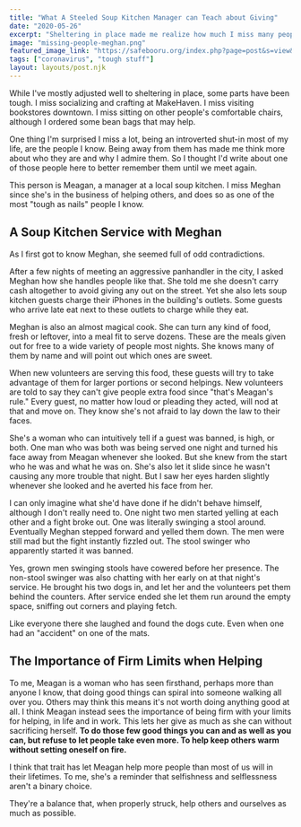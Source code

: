 ```yaml
---
title: "What A Steeled Soup Kitchen Manager can Teach about Giving"
date: "2020-05-26"
excerpt: "Sheltering in place made me realize how much I miss many people in my life. One of them a woman whose unyielding personality helps fuel her selfless work in a soup kitchen."
image: "missing-people-meghan.png"
featured_image_link: "https://safebooru.org/index.php?page=post&s=view&id=2545555"
tags: ["coronavirus", "tough stuff"]
layout: layouts/post.njk
---
```


While I've mostly adjusted well to sheltering in place, some parts have been tough. I miss socializing and crafting at MakeHaven. I miss visiting bookstores downtown. I miss sitting on other people's comfortable chairs, although I ordered some bean bags that may help.

One thing I'm surprised I miss a lot, being an introverted shut-in most of my life, are the people I know. Being away from them has made me think more about who they are and why I admire them. So I thought I'd write about one of those people here to better remember them until we meet again.

This person is Meagan, a manager at a local soup kitchen. I miss Meghan since she's in the business of helping others, and does so as one of the most "tough as nails" people I know.

## A Soup Kitchen Service with Meghan

As I first got to know Meghan, she seemed full of odd contradictions.

After a few nights of meeting an aggressive panhandler in the city, I asked Meghan how she handles people like that. She told me she doesn't carry cash altogether to avoid giving any out on the street. Yet she also lets soup kitchen guests charge their iPhones in the building's outlets. Some guests who arrive late eat next to these outlets to charge while they eat.

Meghan is also an almost magical cook. She can turn any kind of food, fresh or leftover, into a meal fit to serve dozens. These are the meals given out for free to a wide variety of people most nights. She knows many of them by name and will point out which ones are sweet.

When new volunteers are serving this food, these guests will try to take advantage of them for larger portions or second helpings. New volunteers are told to say they can't give people extra food since "that's Meagan's rule." Every guest, no matter how loud or pleading they acted, will nod at that and move on. They know she's not afraid to lay down the law to their faces.

She's a woman who can intuitively tell if a guest was banned, is high, or both. One man who was both was being served one night and turned his face away from Meagan whenever she looked. But she knew from the start who he was and what he was on. She's also let it slide since he wasn't causing any more trouble that night. But I saw her eyes harden slightly whenever she looked and he averted his face from her.

I can only imagine what she'd have done if he didn't behave himself, although I don't really need to. One night two men started yelling at each other and a fight broke out. One was literally swinging a stool around. Eventually Meghan stepped forward and yelled them down. The men were still mad but the fight instantly fizzled out. The stool swinger who apparently started it was banned.

Yes, grown men swinging stools have cowered before her presence. The non-stool swinger was also chatting with her early on at that night's service. He brought his two dogs in, and let her and the volunteers pet them behind the counters. After service ended she let them run around the empty space, sniffing out corners and playing fetch.

Like everyone there she laughed and found the dogs cute. Even when one had an "accident" on one of the mats.

## The Importance of Firm Limits when Helping

To me, Meagan is a woman who has seen firsthand, perhaps more than anyone I know, that doing good things can spiral into someone walking all over you. Others may think this means it's not worth doing anything good at all. I think Meagan instead sees the importance of being firm with your limits for helping, in life and in work. This lets her give as much as she can without sacrificing herself. **To do those few good things you can and as well as you can, but refuse to let people take even more. To help keep others warm without setting oneself on fire.**

I think that trait has let Meagan help more people than most of us will in their lifetimes. To me, she's a reminder that selfishness and selflessness aren't a binary choice.

They're a balance that, when properly struck, help others and ourselves as much as possible.
